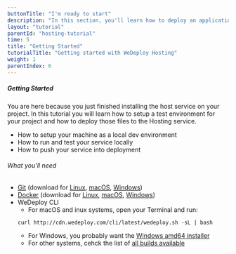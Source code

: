 ```yaml
---
buttonTitle: "I'm ready to start"
description: "In this section, you'll learn how to deploy an application using WeDeploy Hosting."
layout: "tutorial"
parentId: "hosting-tutorial"
time: 5
title: "Getting Started"
tutorialTitle: "Getting started with WeDeploy Hosting"
weight: 1
parentIndex: 6
---
```


##### Getting Started

You are here because you just finished installing the host service on your project. In this tutorial you will learn how to setup a test environment for your project and how to deploy those files to the Hosting service.

<ul class="checklist">
	<li>How to setup your machine as a local dev environment</li>
	<li>How to run and test your service locally</li>
	<li>How to push your service into deployment</li>
</ul>

###### What you'll need

* [Git](https://git-scm.com/) (download for [Linux](https://git-scm.com/download/linux), [macOS](https://git-scm.com/download/mac), [Windows](https://git-scm.com/download/win))
* [Docker](https://www.docker.com/) (download for [Linux](https://docs.docker.com/engine/installation/linux/), [macOS](macOS), [Windows](https://download.docker.com/win/stable/InstallDocker.msi))
* WeDeploy CLI
	* For macOS and inux systems, open your Terminal and run: 
	```
	curl http://cdn.wedeploy.com/cli/latest/wedeploy.sh -sL | bash
	```
	* For Windows, you probably want the [Windows amd64 installer](https://bin.equinox.io/c/8WGbGy94JXa/cli-stable-windows-amd64.msi)
	* For other systems, cehck the list of [all builds available](https://bin.equinox.io/c/8WGbGy94JXa/cli-stable-windows-amd64.zip)
